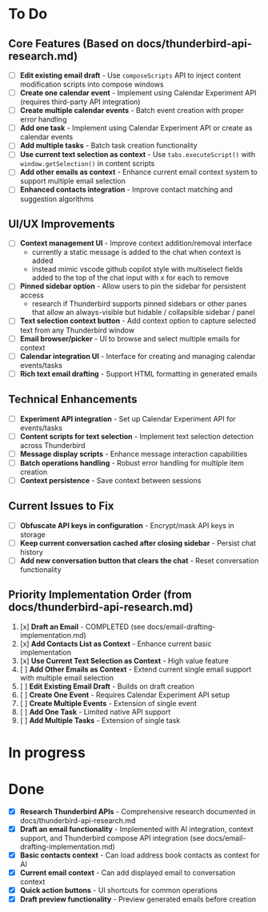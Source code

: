 # To Do

## Core Features (Based on docs/thunderbird-api-research.md)
- [ ] **Edit existing email draft** - Use `composeScripts` API to inject content modification scripts into compose windows
- [ ] **Create one calendar event** - Implement using Calendar Experiment API (requires third-party API integration)
- [ ] **Create multiple calendar events** - Batch event creation with proper error handling
- [ ] **Add one task** - Implement using Calendar Experiment API or create as calendar events
- [ ] **Add multiple tasks** - Batch task creation functionality
- [ ] **Use current text selection as context** - Use `tabs.executeScript()` with `window.getSelection()` in content scripts
- [ ] **Add other emails as context** - Enhance current email context system to support multiple email selection
- [ ] **Enhanced contacts integration** - Improve contact matching and suggestion algorithms

## UI/UX Improvements
- [ ] **Context management UI** - Improve context addition/removal interface
    - currently a static message is added to the chat when context is added
    - instead mimic vscode github copilot style with multiselect fields added to the top of the chat input with x for each to remove
- [ ] **Pinned sidebar option** - Allow users to pin the sidebar for persistent access
    - research if Thunderbird supports pinned sidebars or other panes that allow an always-visible but hidable / collapsible sidebar / panel
- [ ] **Text selection context button** - Add context option to capture selected text from any Thunderbird window
- [ ] **Email browser/picker** - UI to browse and select multiple emails for context
- [ ] **Calendar integration UI** - Interface for creating and managing calendar events/tasks
- [ ] **Rich text email drafting** - Support HTML formatting in generated emails

## Technical Enhancements  
- [ ] **Experiment API integration** - Set up Calendar Experiment API for events/tasks
- [ ] **Content scripts for text selection** - Implement text selection detection across Thunderbird
- [ ] **Message display scripts** - Enhance message interaction capabilities
- [ ] **Batch operations handling** - Robust error handling for multiple item creation
- [ ] **Context persistence** - Save context between sessions

## Current Issues to Fix
- [ ] **Obfuscate API keys in configuration** - Encrypt/mask API keys in storage
- [ ] **Keep current conversation cached after closing sidebar** - Persist chat history
- [ ] **Add new conversation button that clears the chat** - Reset conversation functionality

## Priority Implementation Order (from docs/thunderbird-api-research.md)
1. [x] **Draft an Email** - COMPLETED (see docs/email-drafting-implementation.md)
2. [x] **Add Contacts List as Context** - Enhance current basic implementation
3. [x] **Use Current Text Selection as Context** - High value feature
4. [ ] **Add Other Emails as Context** - Extend current single email support  with multiple email selection
5. [ ] **Edit Existing Email Draft** - Builds on draft creation
6. [ ] **Create One Event** - Requires Calendar Experiment API setup
7. [ ] **Create Multiple Events** - Extension of single event
8. [ ] **Add One Task** - Limited native API support
9. [ ] **Add Multiple Tasks** - Extension of single task

# In progress

# Done
- [x] **Research Thunderbird APIs** - Comprehensive research documented in docs/thunderbird-api-research.md
- [x] **Draft an email functionality** - Implemented with AI integration, context support, and Thunderbird compose API integration (see docs/email-drafting-implementation.md)
- [x] **Basic contacts context** - Can load address book contacts as context for AI
- [x] **Current email context** - Can add displayed email to conversation context
- [x] **Quick action buttons** - UI shortcuts for common operations
- [x] **Draft preview functionality** - Preview generated emails before creation